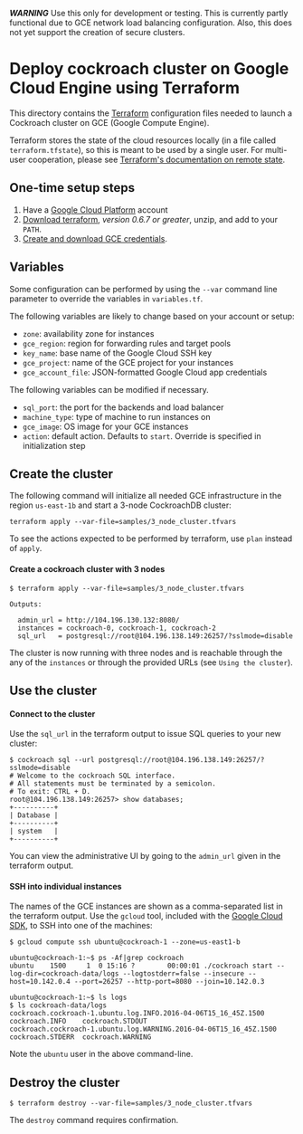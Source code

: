 ***WARNING*** Use this only for development or testing. This is currently partly
functional due to GCE network load balancing configuration. Also, this does not
yet support the creation of secure clusters.

# Deploy cockroach cluster on Google Cloud Engine using Terraform

This directory contains the [Terraform](https://terraform.io/) configuration
files needed to launch a Cockroach cluster on GCE (Google Compute Engine).

Terraform stores the state of the cloud resources locally (in a file called 
`terraform.tfstate`), so this is meant to be used by a single user.
For multi-user cooperation, please see [Terraform's documentation on remote state](https://terraform.io/docs/state/remote.html).

## One-time setup steps
1. Have a [Google Cloud Platform](https://cloud.google.com/compute/) account
2. [Download terraform](https://terraform.io/downloads.html), *version 0.6.7 or greater*, unzip, and add to your `PATH`.
3. [Create and download GCE credentials](https://developers.google.com/identity/protocols/application-default-credentials#howtheywork).

## Variables

Some configuration can be performed by using the `--var` command line parameter
to override the variables in `variables.tf`.

The following variables are likely to change based on your account or setup:
* `zone`: availability zone for instances
* `gce_region`: region for forwarding rules and target pools
* `key_name`: base name of the Google Cloud SSH key
* `gce_project`: name of the GCE project for your instances
* `gce_account_file`: JSON-formatted Google Cloud app credentials

The following variables can be modified if necessary.
* `sql_port`: the port for the backends and load balancer
* `machine_type`: type of machine to run instances on
* `gce_image`: OS image for your GCE instances
* `action`: default action. Defaults to `start`. Override is specified in
  initialization step

## Create the cluster

The following command will initialize all needed GCE infrastructure in the region
`us-east-1b` and start a 3-node CockroachDB cluster:

```
terraform apply --var-file=samples/3_node_cluster.tfvars
```


To see the actions expected to be performed by terraform, use `plan` instead of `apply`.

#### Create a cockroach cluster with 3 nodes

```
$ terraform apply --var-file=samples/3_node_cluster.tfvars

Outputs:

  admin_url = http://104.196.130.132:8080/
  instances = cockroach-0, cockroach-1, cockroach-2
  sql_url   = postgresql://root@104.196.138.149:26257/?sslmode=disable
```

The cluster is now running with three nodes and is reachable through the any of the `instances` 
or through the provided URLs (see `Using the cluster`).

## Use the cluster

#### Connect to the cluster

Use the `sql_url` in the terraform output to issue SQL queries to your new
cluster:

```
$ cockroach sql --url postgresql://root@104.196.138.149:26257/?sslmode=disable
# Welcome to the cockroach SQL interface.
# All statements must be terminated by a semicolon.
# To exit: CTRL + D.
root@104.196.138.149:26257> show databases;
+----------+
| Database |
+----------+
| system   |
+----------+
```

You can view the administrative UI by going to the `admin_url` given in the 
terraform output.

#### SSH into individual instances

The names of the GCE instances are shown as a comma-separated list in the
terraform output. Use the `gcloud` tool, included with the [Google Cloud SDK](https://cloud.google.com/sdk/#Quick_Start),
to SSH into one of the machines:

```
$ gcloud compute ssh ubuntu@cockroach-1 --zone=us-east1-b

ubuntu@cockroach-1:~$ ps -Af|grep cockroach
ubuntu    1500     1  0 15:16 ?        00:00:01 ./cockroach start --log-dir=cockroach-data/logs --logtostderr=false --insecure --host=10.142.0.4 --port=26257 --http-port=8080 --join=10.142.0.3

ubuntu@cockroach-1:~$ ls logs
$ ls cockroach-data/logs
cockroach.cockroach-1.ubuntu.log.INFO.2016-04-06T15_16_45Z.1500     cockroach.INFO    cockroach.STDOUT
cockroach.cockroach-1.ubuntu.log.WARNING.2016-04-06T15_16_45Z.1500  cockroach.STDERR  cockroach.WARNING
```

Note the `ubuntu` user in the above command-line.

## Destroy the cluster

```
$ terraform destroy --var-file=samples/3_node_cluster.tfvars
```

The `destroy` command requires confirmation.